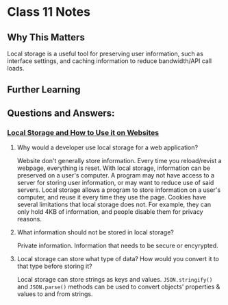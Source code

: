 # Class 11 Notes

## Why This Matters

Local storage is a useful tool for preserving user information, such as interface settings, and caching information to reduce bandwidth/API call loads. 

## Further Learning

## Questions and Answers:

### [Local Storage and How to Use it on Websites](https://www.smashingmagazine.com/2010/10/local-storage-and-how-to-use-it/)

1. Why would a developer use local storage for a web application?

    Website don't generally store information. Every time you reload/revist a webpage, everything is reset. With local storage, information can be preserved on a user's computer. A program may not have access to a server for storing user information, or may want to reduce use of said servers. Local storage allows a program to store information on a user's computer, and reuse it every time they use the page. Cookies have several limitations that local storage does not. For example, they can only hold 4KB of information, and people disable them for privacy reasons.

2. What information should not be stored in local storage?

    Private information. Information that needs to be secure or encyrypted. 

3. Local storage can store what type of data? How would you convert it to that type before storing it? 

    Local storage can store strings as keys and values. `JSON.stringify()` and `JSON.parse()` methods can be used to convert objects' properties & values to and from strings.

